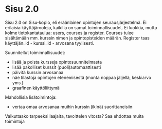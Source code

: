 # Sisu 2.0
Sisu 2.0 on Sisu-kopio, eli eräänlainen opintojen seurausjärjestelmä. Ei erilaisia käyttäjärooleja, kaikilla on samat toiminnallisuudet. Ei luokkia, mutta kolme tietokantataulua: users, courses ja register. Courses tulee sisältämään mm. kurssin nimen ja opintopisteiden määrän. Register taas käyttäjän_id - kurssi_id - arvosana tyylisesti.

Suunnitellut toiminnallisuudet:
- lisää ja poista kursseja opintosuunnitelmasta
- lisää pakolliset kurssit (puoli)automaattisesti
- päivitä kurssin arvosanaa
- näe tilastoja opintojen etenemisestä (monta noppaa jäljellä, keskiarvo yms.)
- graafinen käyttöliittymä



Mahdollisia lisätoimintoja:
- vertaa omaa arvosanaa muihin kurssin (ikinä) suorittaneisiin 



Vaikuttaako tarpeeksi laajalta, tavoittelen vitosta? Saa ehdottaa muita toimintoja
